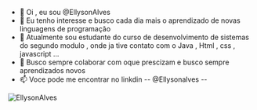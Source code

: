 - 👋 Oi , eu sou @EllysonAlves
- 👀 Eu tenho interesse e busco cada dia mais o aprendizado de novas linguagens de programação
- 🌱 Atualmente sou estudante do curso de desenvolvimento de sistemas do segundo modulo , onde ja tive contato com o Java , Html , css , javascript ... 
- 💞️ Busco sempre colaborar com oque prescizam e busco sempre aprendizados novos
- 📫 Voce pode me encontrar no linkdin --  @Ellysonalves --


![EllysonAlves](https://github-readme-stats.vercel.app/api?username=anuraghazra&hide=contribs,prs)


